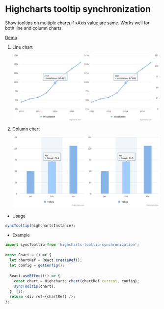 # Highcharts tooltip synchronization

Show tooltips on multiple charts if xAxis value are same. Works well for both line and column charts.

[Demo](https://codepen.io/hoppipolla/pen/BgNGKo)

1. Line chart

   ![line chart](./demo/line.png 'Line chart tooltip synchronization')

2. Column chart

   ![column chart](./demo/column.png 'Column chart tooltip synchronization')

- Usage

```js
syncTooltip(highchartsInstance);
```

- Example

```js
import syncTooltip from 'highcharts-tooltip-synchronization';

const Chart = () => {
  let chartRef = React.createRef();
  let config = getConfig();

  React.useEffect(() => {
    const chart = Highcharts.chart(chartRef.current, config);
    syncTooltip(chart);
  }, []);
  return <div ref={chartRef} />;
};
```
